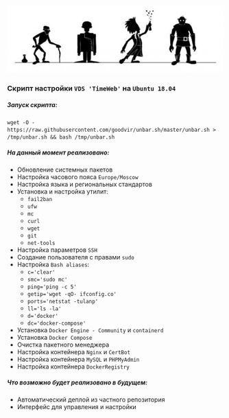 ![unbar.sh]

### Скрипт настройки `VDS 'TimeWeb'` на `Ubuntu 18.04`

##### Запуск скрипта:

`wget -O - https://raw.githubusercontent.com/goodvir/unbar.sh/master/unbar.sh > /tmp/unbar.sh && bash /tmp/unbar.sh`

##### На данный момент реализовано:

- Обновление системных пакетов
- Настройка часового пояса `Europe/Moscow`
- Настройка языка и региональных стандартов
- Установка и настройка утилит:
    - `fail2ban`
    - `ufw`
    - `mc`
    - `curl`
    - `wget`
    - `git`
    - `net-tools`
- Настройка параметров `SSH`
- Создание пользователя c правами `sudo`
- Настройка `Bash aliases`:
    - `c='clear'`
    - `smc='sudo mc'`
    - `ping='ping -c 5'`
    - `getip='wget -qO- ifconfig.co'`
    - `ports='netstat -tulanp'`
    - `ll='ls -la'`
    - `d='docker'`
    - `dc='docker-compose'`
- Установка `Docker Engine - Community` и `containerd`
- Установка `Docker Compose`
- Очистка пакетного менеджера
- Настройка контейнера `Nginx` и `CertBot`
- Настройка контейнера `MySQL` и `PHPMyAdmin`
- Настройка контейнера `DockerRegistry`

##### Что возможно будет реализовано в будущем:

- Автоматический деплой из частного репозитория
- Интерфейс для управления и настройки

[unbar.sh]: <./logo.jpg>
